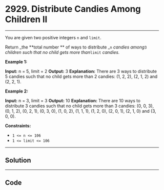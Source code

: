 # 2929. Distribute Candies Among Children II

---

You are given two positive integers `n` and `limit`.

Return _the **total number ** of ways to distribute _`n` _candies among_`3` _children such that no child gets more than_`limit` _candies._

 

**Example 1:**


**Input:** n = 5, limit = 2
**Output:** 3
**Explanation:** There are 3 ways to distribute 5 candies such that no child gets more than 2 candies: (1, 2, 2), (2, 1, 2) and (2, 2, 1).


**Example 2:**


**Input:** n = 3, limit = 3
**Output:** 10
**Explanation:** There are 10 ways to distribute 3 candies such that no child gets more than 3 candies: (0, 0, 3), (0, 1, 2), (0, 2, 1), (0, 3, 0), (1, 0, 2), (1, 1, 1), (1, 2, 0), (2, 0, 1), (2, 1, 0) and (3, 0, 0).


 

**Constraints:**

  * `1 <= n <= 106`
  * `1 <= limit <= 106`

---

## Solution



---

## Code
```python


```